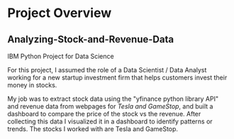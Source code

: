 # Project Overview

## Analyzing-Stock-and-Revenue-Data
IBM Python Project for Data Science

For this project, I assumed the role of a Data Scientist / Data Analyst working for a new startup investment firm that helps customers invest their money in stocks. 

My job was to extract stock data using the "yfinance python library API" and revenue data from webpages for _Tesla and GameStop_, and built a dashboard to compare the price of the stock vs the revenue. After collecting this data I visualized it in a dashboard to identify patterns or trends. The stocks I worked with are Tesla and GameStop.
